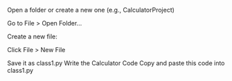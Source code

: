 Open a folder or create a new one (e.g., CalculatorProject)

Go to File > Open Folder...

Create a new file:

Click File > New File

Save it as class1.py
Write the Calculator Code
Copy and paste this code into class1.py
